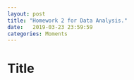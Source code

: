```yaml
---
layout: post
title: "Homework 2 for Data Analysis."
date:   2019-03-23 23:59:59
categories: Moments
---
```


# Title
